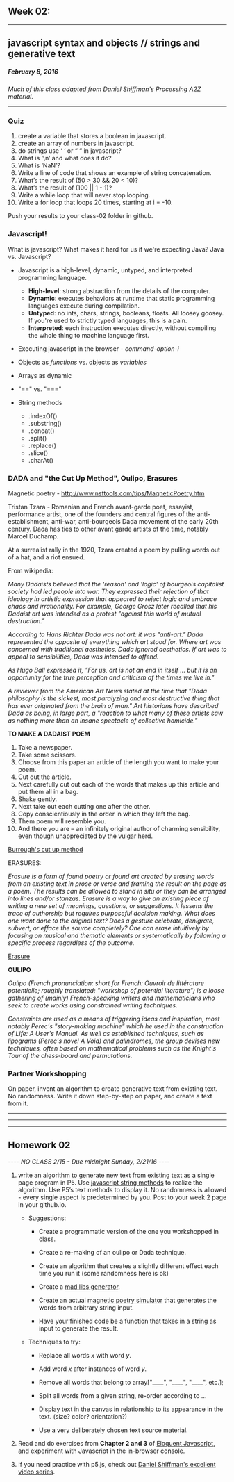 ## Week 02:
---

## javascript syntax and objects // strings and generative text

##### February 8, 2016

*Much of this class adapted from Daniel Shiffman's Processing A2Z material.*

---



### Quiz

1. create a variable that stores a boolean in javascript.
2. create an array of numbers in javascript.
3. do strings use ‘ ‘ or “ “ in javascript?
4. What is ‘\n’ and what does it do?
5. What is ‘NaN’?
6. Write a line of code that shows an example of string concatenation.
7. What’s the result of (50 > 30 && 20 < 10)?
8. What’s the result of (100 || 1 - 1)?
9. Write a while loop that will never stop looping.
10. Write a for loop that loops 20 times, starting at i = -10.

Push your results to your class-02 folder in github.

### Javascript!

What is javascript? What makes it hard for us if we're expecting Java? Java vs. Javascript?

- Javascript is a high-level, dynamic, untyped, and interpreted programming language.
	- **High-level**: strong abstraction from the details of the computer.
	- **Dynamic**: executes behaviors at runtime that static programming languages execute during compilation.
	- **Untyped**: no ints, chars, strings, booleans, floats. All loosey goosey. If you're used to strictly typed languages, this is a pain.
	- **Interpreted**: each instruction executes directly, without compiling the whole thing to machine language first.

- Executing javascript in the browser - *command-option-i*

- Objects as *functions* vs. objects as *variables*

- Arrays as dynamic

- "==" vs. "==="

- String methods
	- .indexOf()
	- .substring()
	- .concat()
	- .split()
	- .replace()
	- .slice()
	- .charAt()

### DADA and "the Cut Up Method", Oulipo, Erasures

Magnetic poetry - http://www.nsftools.com/tips/MagneticPoetry.htm

Tristan Tzara - Romanian and French avant-garde poet, essayist, performance artist, one of the founders and central figures of the anti-establishment, anti-war, anti-bourgeois Dada movement of the early 20th century. Dada has ties to other avant garde artists of the time, notably Marcel Duchamp. 

At a surrealist rally in the 1920, Tzara created a poem by pulling words out of a hat, and a riot ensued.

From wikipedia:

*Many Dadaists believed that the 'reason' and 'logic' of bourgeois capitalist society had led people into war. They expressed their rejection of that ideology in artistic expression that appeared to reject logic and embrace chaos and irrationality. For example, George Grosz later recalled that his Dadaist art was intended as a protest "against this world of mutual destruction."*

*According to Hans Richter Dada was not art: it was "anti-art." Dada represented the opposite of everything which art stood for. Where art was concerned with traditional aesthetics, Dada ignored aesthetics. If art was to appeal to sensibilities, Dada was intended to offend.*

*As Hugo Ball expressed it, "For us, art is not an end in itself ... but it is an opportunity for the true perception and criticism of the times we live in."*

*A reviewer from the American Art News stated at the time that "Dada philosophy is the sickest, most paralyzing and most destructive thing that has ever originated from the brain of man." Art historians have described Dada as being, in large part, a "reaction to what many of these artists saw as nothing more than an insane spectacle of collective homicide."*

**TO MAKE A DADAIST POEM**

1. Take a newspaper.
2. Take some scissors.
3. Choose from this paper an article of the length you want to make your poem.
4. Cut out the article.
5. Next carefully cut out each of the words that makes up this article and put them all in a bag.
6. Shake gently.
7. Next take out each cutting one after the other.
8. Copy conscientiously in the order in which they left the bag.
9. Them poem will resemble you.
10. And there you are – an infinitely original author of charming sensibility, even though unappreciated by the vulgar herd.

[Burrough's cut up method](http://www.writing.upenn.edu/~afilreis/88v/burroughs-cutup.html)

ERASURES:

*Erasure is a form of found poetry or found art created by erasing words from an existing text in prose or verse and framing the result on the page as a poem. The results can be allowed to stand in situ or they can be arranged into lines and/or stanzas. Erasure is a way to give an existing piece of writing a new set of meanings, questions, or suggestions. It lessens the trace of authorship but requires purposeful decision making. What does one want done to the original text? Does a gesture celebrate, denigrate, subvert, or efface the source completely? One can erase intuitively by focusing on musical and thematic elements or systematically by following a specific process regardless of the outcome.*

[Erasure](https://en.wikipedia.org/wiki/Erasure_(artform))

**OULIPO**

*Oulipo (French pronunciation: short for French: Ouvroir de littérature potentielle; roughly translated: "workshop of potential literature") is a loose gathering of (mainly) French-speaking writers and mathematicians who seek to create works using constrained writing techniques.*

*Constraints are used as a means of triggering ideas and inspiration, most notably Perec's "story-making machine" which he used in the construction of Life: A User's Manual. As well as established techniques, such as lipograms (Perec's novel A Void) and palindromes, the group devises new techniques, often based on mathematical problems such as the Knight's Tour of the chess-board and permutations.*

### Partner Workshopping

On paper, invent an algorithm to create generative text from existing text. No randomness. Write it down step-by-step on paper, and create a text from it.

---
---
---

## Homework 02

---- *NO CLASS 2/15 - Due midnight Sunday, 2/21/16* ----

1. write an algorithm to generate new text from existing text as a single page program in P5. Use [javascript string methods](https://developer.mozilla.org/en-US/docs/Web/JavaScript/Reference/Global_Objects/String) to realize the algorithm. Use P5’s text methods to display it. No randomness is allowed - every single aspect is predetermined by you. Post to your week 2 page in your github.io.

	* Suggestions:

		* Create a programmatic version of the one you workshopped in class.
		
		* Create a re-making of an oulipo or Dada technique.
		
		* Create an algorithm that creates a slightly different effect each time you run it (some randomness here is ok)
		
		* Create a [mad libs generator](http://www.projectlabyrinth.com/MadLibs/MadLibGen.php).
		
		* Create an actual [magnetic poetry simulator](http://www.nsftools.com/tips/MagneticPoetry.htm) that generates the words from arbitrary string input.
		
		* Have your finished code be a function that takes in a string as input to generate the result.		
	* Techniques to try:
	
		* Replace all words *x* with word *y*.
		
		* Add word *x* after instances of word *y*.
		
		* Remove all words that belong to array["\_\_\_\_", "\_\_\_\_", "_\_\_\_", etc.];
		
		* Split all words from a given string, re-order according to ...
		
		* Display text in the canvas in relationship to its appearance in the text. (size? color? orientation?)
		
		* Use a very deliberately chosen text source material.

2. Read and do exercises from **Chapter 2 and 3** of [Eloquent Javascript](http://eloquentjavascript.net/02_program_structure.html), and experiment with Javascript in the in-browser console.

3. If you need practice with p5.js, check out [Daniel Shiffman's excellent video series](https://www.youtube.com/playlist?list=PLRqwX-V7Uu6Zy51Q-x9tMWIv9cueOFTFA).